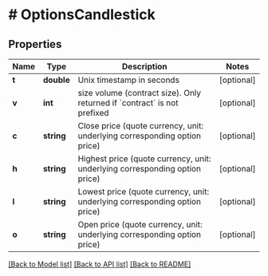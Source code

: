 # # OptionsCandlestick

## Properties

Name | Type | Description | Notes
------------ | ------------- | ------------- | -------------
**t** | **double** | Unix timestamp in seconds | [optional] 
**v** | **int** | size volume (contract size). Only returned if &#x60;contract&#x60; is not prefixed | [optional] 
**c** | **string** | Close price (quote currency, unit: underlying corresponding option price) | [optional] 
**h** | **string** | Highest price (quote currency, unit: underlying corresponding option price) | [optional] 
**l** | **string** | Lowest price (quote currency, unit: underlying corresponding option price) | [optional] 
**o** | **string** | Open price (quote currency, unit: underlying corresponding option price) | [optional] 

[[Back to Model list]](../../README.md#documentation-for-models) [[Back to API list]](../../README.md#documentation-for-api-endpoints) [[Back to README]](../../README.md)

